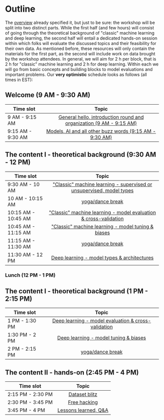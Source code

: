 # Outline

The [overview]() already specified it, but just to be sure: the workshop will be split
into two distinct parts. While the first half (and few hours) will consist of going through
the theoretical background of "classic" machine learning and deep learning, the second half 
will entail a dedicated hands-on session within which folks will evaluate the discussed topics
and their feasibility for their own data. As mentioned before, these resources will only contain
the materials for the first part, as the second will include work on data brought by the workshop
attendees. In general, we will aim for 2 h per block, that is 2 h for "classic" machine learning and
2 h for deep learning. Within each we will go from basic concepts and building blocks to model evaluations
and important problems. Our **very optimistic** schedule looks as follows (all times in EST): 

## Welcome (9 AM - 9:30 AM)

| Time slot         | Topic | 
|--------------|:-----:|
| 9 AM - 9:15 AM |  [General hello, introduction round and organization (9 AM - 9:15 AM)]() |
| 9:15 AM - 9:30 AM |  [Models, AI and all other buzz words (9:15 AM - 9:30 AM)]() |

## The content I - theoretical background (9:30 AM - 12 PM)

| Time slot         | Topic | 
|--------------|:-----:|
| 9:30 AM - 10 AM |  ["Classic" machine learning - supervised or unsupervised, model types]() |
| 10 AM - 10:15 AM |  [yoga/dance break]() |
| 10:15 AM - 10:45 AM |  ["Classic" machine learning - model evaluation & cross-validation]() |
| 10:45 AM - 11:15 AM |  ["Classic" machine learning - model tuning & biases]() |
| 11:15 AM - 11:30 AM |  [yoga/dance break]() |
| 11:30 AM - 12 PM |  [Deep learning - model types & architectures]() |

### Lunch (12 PM - 1 PM)

## The content I - theoretical background (1 PM - 2:15 PM)

| Time slot         | Topic | 
|--------------|:-----:|
| 1 PM - 1:30 PM |  [Deep learning - model evaluation & cross-validation]() |
| 1:30 PM - 2 PM |  [Deep learning - model tuning & biases]() |
| 2 PM - 2:15 PM |  [yoga/dance break]() |

## The content II - hands-on (2:45 PM - 4 PM)

| Time slot         | Topic | 
|--------------|:-----:|
| 2:15 PM - 2:30 PM |  [Dataset blitz]() |
| 2:30 PM - 3:45 PM |  [Free hacking]() |
| 3:45 PM - 4 PM |  [Lessons learned, Q&A]() |